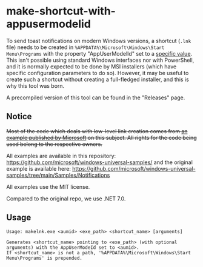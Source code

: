 # make-shortcut-with-appusermodelid

To send toast notifications on modern Windows versions, a shortcut (`.lnk` file) needs to be
created in `%APPDATA%\Microsoft\Windows\Start Menu\Programs` with the property
"AppUserModelId" set to a
[specific value](https://docs.microsoft.com/it-it/windows/desktop/shell/appids).
This isn't possible using standard Windows interfaces nor with PowerShell, and it is normally
expected to be done by MSI installers (which have specific configuration parameters to do so).
However, it may be useful to create such a shortcut without creating a full-fledged installer, and
this is why this tool was born.

A precompiled version of this tool can be found in the "Releases" page.

## Notice

~~Most of the code which deals with low-level link creation comes from
[an example published by Microsoft](https://code.msdn.microsoft.com/windowsdesktop/sending-toast-notifications-71e230a2/)
on this subject. All rights for the code being used belong to the respective owners.~~

All examples are available in this repository: https://github.com/microsoft/windows-universal-samples/ and the original
example is available here: https://github.com/microsoft/windows-universal-samples/tree/main/Samples/Notifications

All examples use the MIT license.

Compared to the original repo, we use .NET 7.0.

## Usage

```
Usage: makelnk.exe <aumid> <exe_path> <shortcut_name> [arguments]

Generates <shortcut_name> pointing to <exe_path> (with optional arguments) with the AppUserModeId set to <aumid>.
If <shortcut_name> is not a path, '%APPDATA%\Microsoft\Windows\Start Menu\Programs' is prepended.
```

